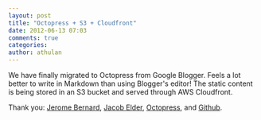 ```yaml
---
layout: post
title: "Octopress + S3 + Cloudfront"
date: 2012-06-13 07:03
comments: true
categories: 
author: athulan
---
```

We have finally migrated to Octopress from Google Blogger. Feels a lot better to write in Markdown than using Blogger's editor! The static content is being stored in an S3 bucket and served through AWS Cloudfront. 

Thank you: [Jerome Bernard](http://www.jerome-bernard.com/blog/2011/08/20/quick-tip-for-easily-deploying-octopress-blog-on-amazon-cloudfront/), [Jacob Elder](http://blog.jacobelder.com/2012/03/octopress-and-cloudfront/), [Octopress](http://www.octopress.org), and [Github](http://www.github.com).